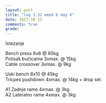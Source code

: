 ```yaml
---
layout: post
title: "log 1.32 week 6 day 4"
date: 2017-10-12
comments: true
grade:
---
```


Istezanje

Bench press 8x8 @ 60kg  
Potisak bučicama 3xmax. @ 15kg  
Cable crossover 3xmax. @ 9kg  

Uski bench 8x10 @ 45kg  
Tricpes pushdown 4xmax. @ 14kg + drop set       

A1 Zadnje rame 4xmax. @ 3kg  
A2 Lateralno rame 4xmax. @ 3kg  
